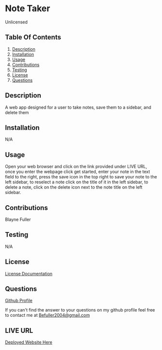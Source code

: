 # Note Taker
Unlicensed
## Table Of Contents
  1. [Description](#description)
  2. [Installation](#installation)
  3. [Usage](#usage)
  4. [Contributions](#contributions)
  5. [Testing](#testing)
  6. [License](#license)
  7. [Questions](#questions)

## Description 
A web app designed for a user to take notes, save them to a sidebar, and delete them

## Installation
N/A

## Usage
Open your web browser and click on the link provided under LIVE URL, once you enter the webpage click get started, enter your note in the text field to the right, press the save icon in the top right to save your note to the left sidebar, to reselect a note click on the title of it in the left sidebar, to delete a note, click on the delete icon next to the note title on the left sidebar.

## Contributions
Blayne Fuller

## Testing
N/A

## License
[License Documentation](https://choosealicense.com/no-permission/)

## Questions
[Github Profile](https://github.com/blayne-04)

If you can't find the answer to your questions on my github profile feel free to contact me at Befuller2004@gmail.com

## LIVE URL
[Deployed Website Here](https://blayne04-note-taker.onrender.com/)
